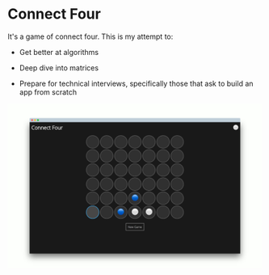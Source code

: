 # Connect Four 

It's a game of connect four. This is my attempt to: 

* Get better at algorithms 

* Deep dive into matrices 

* Prepare for technical interviews, specifically those that ask to build an app from scratch 

![Connect four](./assets/screely-main.png)